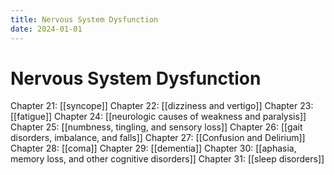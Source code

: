 ```yaml
---
title: Nervous System Dysfunction
date: 2024-01-01
---
```

# Nervous System Dysfunction


Chapter 21: [[syncope]]
Chapter 22: [[dizziness and vertigo]]
Chapter 23: [[fatigue]]
Chapter 24: [[neurologic causes of weakness and paralysis]]
Chapter 25: [[numbness, tingling, and sensory loss]]
Chapter 26: [[gait disorders, imbalance, and falls]]
Chapter 27: [[Confusion and Delirium]]
Chapter 28: [[coma]]
Chapter 29: [[dementia]]
Chapter 30: [[aphasia, memory loss, and other cognitive disorders]]
Chapter 31: [[sleep disorders]]
